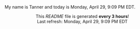 My name is Tanner and today is Monday, April 29, 9:09 PM EDT.

<p align="center">This <i>README</i> file is generated <b>every 3 hours</b>!</br>Last refresh: Monday, April 29, 9:09 PM EDT<br /></p>
